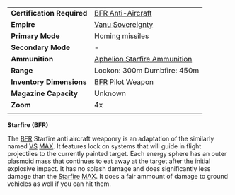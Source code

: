 |                            |                                                                               |
| -------------------------- | ----------------------------------------------------------------------------- |
| **Certification Required** | [BFR Anti-Aircraft](../certifications/BFR_Anti-Aircraft.md)                   |
| **Empire**                 | [Vanu Sovereignty](../etc/Vanu_Sovereignty.md)                                |
| **Primary Mode**           | Homing missiles                                                               |
| **Secondary Mode**         | \-                                                                            |
| **Ammunition**             | [Aphelion Starfire Ammunition](../ammunition/Aphelion_Starfire_Ammunition.md) |
| **Range**                  | Lockon: 300m Dumbfire: 450m                                                   |
| **Inventory Dimensions**   | [BFR](../vehicles/BattleFrame_Robotics.md) Pilot Weapon                       |
| **Magazine Capacity**      | Unknown                                                                       |
| **Zoom**                   | 4x                                                                            |
|                            |                                                                               |

**Starfire (BFR)**

The [BFR](../vehicles/BattleFrame_Robotics.md) Starfire anti aircraft weaponry
is an adaptation of the similarly named [VS](../etc/Vanu_Sovereignty.md)
[MAX](Mechanized_Assault_Exo-Suit.md). It features lock on systems that will
guide in flight projectiles to the currently painted target. Each energy sphere
has an outer plasmoid mass that continues to eat away at the target after the
initial explosive impact. It has no splash damage and does significantly less
damage than the [Starfire](Starfire.md)
[MAX](Mechanized_Assault_Exo-Suit.md). It does a fair ammount of damage to
ground vehicles as well if you can hit them.


